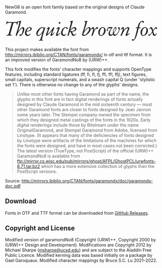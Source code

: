 NewG8 is an open font family based on the original designs of Claude Garamond.

![](fox.png)

This project makes available the font from http://mirrors.ibiblio.org/CTAN/fonts/garamondx/ in otf and ttf format. It is an improved version of GaramondNo8 by (URW)++.

This fork modifies the fonts' character mappings and supports OpenType features, including standard ligatures (ff, fi, fl, fj, ffi, ffl, ffj), text figures, small capitals, superscript numerals, and a swash capital Q (under 'stylistic set 1'). There is otherwise no change to any of the glyphs' designs.

> Unlike most other fonts having Garamond as part of the name, the glyphs in this font are in fact digital renderings of fonts actually designed by Claude Garamond in the mid sixteenth century — most other Garamond fonts are closer to fonts designed by Jean Jannon some years later. The Stempel company owned the specimen from which they designed metal castings of the fonts in the 1920s. Early digital renderings include those by Bitstream under the name OriginalGaramond, and Stempel Garamond from Adobe, licensed from Linotype. (It appears that many of the deficiencies of fonts designed by Linotype were artifacts of the limitations of the machines for which the fonts were designed, and have in most cases not been corrected.) The latest version (TrueType, not PostScript) of the official (URW)++ GaramondNo8 is available from ftp://mirror.cs.wisc.edu/pub/mirrors/ghost/AFPL/GhostPCL/urwfonts-8.71.tar.bz2 which has a more extensive collection of glyphs than the PostScript versions.

Source: http://mirrors.ibiblio.org/CTAN/fonts/garamondx/doc/garamondx-doc.pdf

## Download

Fonts in OTF and TTF format can be downloaded from [GitHub Releases](../../releases/tag/continuous).

## Copyright and License

Modified version of garamondNo8 (Copyright (URW)++, Copyright 2000 by (URW)++ Design and Development). Modifications are Copyright 2012 by Michael Sharpe (msharpe@ucsd.edu) and are subject to the Aladdin Free Public Licence. Modified kerning data was based initially on a package by Gael Garoquaux. Modified character mappings by Bruce S.C. Lu 2021–2022.
